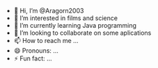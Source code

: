 - 👋 Hi, I’m @Aragorn2003
- 👀 I’m interested in films and science
- 🌱 I’m currently learning Java programming
- 💞️ I’m looking to collaborate on some aplications
- 📫 How to reach me ...
- 😄 Pronouns: ...
- ⚡ Fun fact: ...

<!---
Aragorn2003/Aragorn2003 is a ✨ special ✨ repository because its `README.md` (this file) appears on your GitHub profile.
You can click the Preview link to take a look at your changes.
--->
